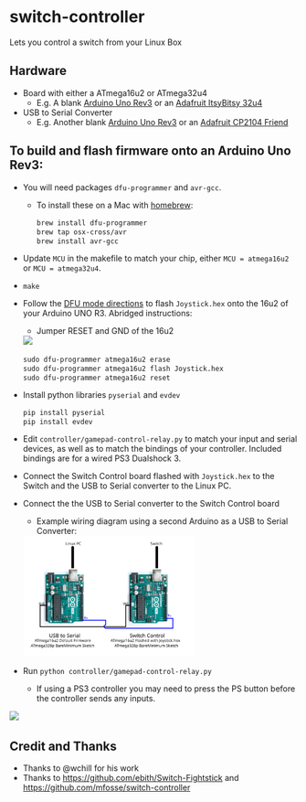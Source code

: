 # switch-controller

Lets you control a switch from your Linux Box

## Hardware
* Board with either a ATmega16u2 or ATmega32u4
	* E.g. A blank [Arduino Uno Rev3](https://store.arduino.cc/usa/arduino-uno-rev3) or an [Adafruit ItsyBitsy 32u4](https://www.adafruit.com/product/3677)
* USB to Serial Converter
	* E.g. Another blank [Arduino Uno Rev3](https://store.arduino.cc/usa/arduino-uno-rev3) or an [Adafruit CP2104 Friend](https://www.adafruit.com/product/3309)

## To build and flash firmware onto an Arduino Uno Rev3:
* You will need packages `dfu-programmer` and `avr-gcc`.
	* To install these on a Mac with [homebrew](https://brew.sh):
		```
		brew install dfu-programmer
		brew tap osx-cross/avr
		brew install avr-gcc
		```

* Update `MCU` in the makefile to match your chip, either `MCU = atmega16u2` or `MCU = atmega32u4`.
* `make`
* Follow the [DFU mode directions](https://www.arduino.cc/en/Hacking/DFUProgramming8U2) to flash `Joystick.hex` onto the 16u2 of your Arduino UNO R3.  Abridged instructions:
	* Jumper RESET and GND of the 16u2
	<img src="https://www.arduino.cc/en/uploads/Hacking/Uno-front-DFU-reset.png" width="300">

	```
	sudo dfu-programmer atmega16u2 erase
	sudo dfu-programmer atmega16u2 flash Joystick.hex
	sudo dfu-programmer atmega16u2 reset
	```
* Install python libraries `pyserial` and `evdev`
	```
	pip install pyserial
	pip install evdev
	```
* Edit `controller/gamepad-control-relay.py` to match your input and serial devices, as well as to match the bindings of your controller.  Included bindings are for a wired PS3 Dualshock 3.
* Connect the Switch Control board flashed with `Joystick.hex` to the Switch and the USB to Serial converter to the Linux PC.
* Connect the the USB to Serial converter to the Switch Control board
	* Example wiring diagram using a second Arduino as a USB to Serial Converter: 
	<img src="./hardware-diagram.svg" width="300">

* Run `python controller/gamepad-control-relay.py`
	* If using a PS3 controller you may need to press the PS button before the controller sends any inputs.


<img src="https://i.imgur.com/tpXzxPR.jpg" width="400">

## Credit and Thanks
* Thanks to @wchill for his work
* Thanks to https://github.com/ebith/Switch-Fightstick and https://github.com/mfosse/switch-controller